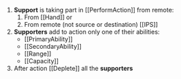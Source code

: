 1. **Support** is taking part in [[PerformAction]] from remote:
	1. From [[Hand]] or
	2. From remote (not source or destination) [[IPS]]
2. **Supporters** add to action only one of their abilities:
	- [[PrimaryAbility]]
	- [[SecondaryAbility]]
	- [[Range]]
	- [[Capacity]]
3. After action [[Deplete]] all the **supporters**
